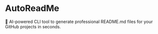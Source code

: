 # AutoReadMe
🚀 AI-powered CLI tool to generate professional README.md files for your GitHub projects in seconds.
